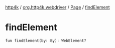 [http4k](../../index.md) / [org.http4k.webdriver](../index.md) / [Page](index.md) / [findElement](./find-element.md)

# findElement

`fun findElement(by: By): WebElement?`